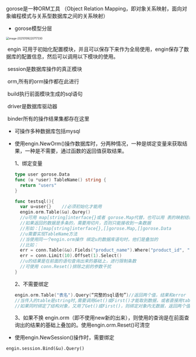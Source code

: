 gorose是一种ORM工具 （Object Relation Mapping，即对象关系映射，面向对象编程模式与关系型数据库之间的关系映射）

- gorose模型分层

<img src="/Users/jundongchen/Library/Application Support/typora-user-images/image-20210109220717330.png" alt="image-20210109220717330" style="zoom:50%;" />

​	engin 可用于初始化配置模块，并且可以保存下来作为全局使用，engin保存了数据库的配置信息，然后可以调用以下模块的使用。

​	session是数据库操作的真正模块

​	orm,所有的orm操作都在此进行

​	build执行前面模块生成的sql语句

​	driver是数据库驱动器

​	binder所有的操作结果集都存在这里

- 可操作多种数据库包括mysql

- 使用engin.NewOrm()操作数据库时，分两种情况，一种是绑定变量来获取结果，一种是不需要，通过函数的返回值获取结果。

  1、绑定变量

  ```go
  type user gorose.Data
  func (u *user) TableName() string {
  	return "users"
  }
  
  func testsql(){
  	var u=user{}	//必须初始化才能用
  	engin.orm.Table(&u).Qurey()
  	//u可用 map[string]interface{}或者 gorose.Map代替，也可以用 表的映射结构体代替，称为绑定到结构体
  	//如果返回的数据是多条的，需要用切片，否则只能接收到一条数据
  	//形如：[]map[string]interface{},[]gorose.Map,[]gorose.Data
  	//u需要实现TableName方法
  	//当使用同一个engin.orm操作 绑定u的数据库语句时，他们是叠加的
  	//比如：
  	err = conn.Table(&u).Fields("product_name").Where("product_id", "<", 4).Select()
  	err = conn.Limit(10).Offset(1).Select()
  	//u的结果是在前面的语句查询出来的基础上，进行限制条数
    //可使用 conn.Reset()排除之前的参数干扰
  }
  ```

  2、不需要绑定

  ```go
  engin.orm.Table("表名").Query(“完整的sql语句”)//返回两个值，结果和error
  //当传入的table是string时,需要调用Get()或First()才能取到数据，或者直接用table().query()
  //如果同时绑定了结构对象，又用了Get()或First()，则绑定对象内无数据，返回两个值，结果+error,这是为了节省内存
  ```

  3、如果不换 engin.orm（即不使用new新的出来），则使用的查询是在前面查询出的结果的基础上叠加的。使用engin.orm.Reset()可清空

- 使用engin.NewSession()操作时，需要绑定

```
engin.session.Bind(&u).Query()
```


